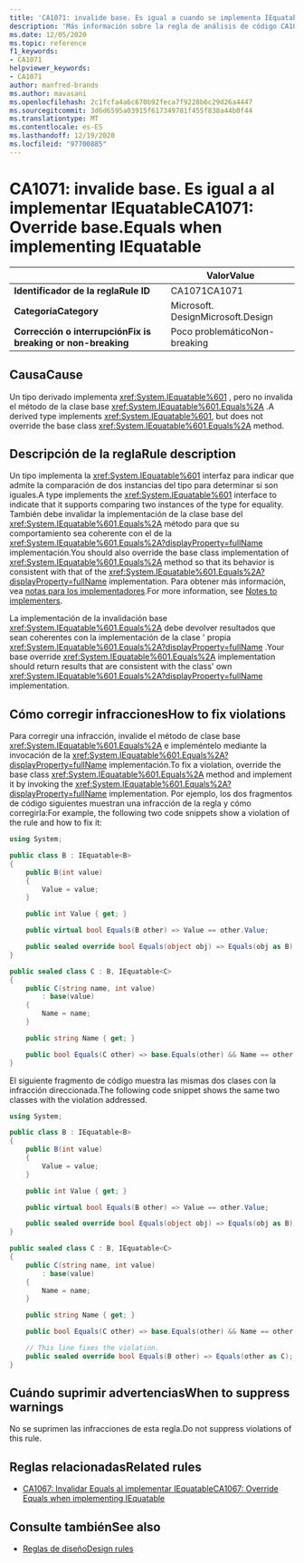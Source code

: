 ```yaml
---
title: 'CA1071: invalide base. Es igual a cuando se implementa IEquatable (análisis de código)'
description: 'Más información sobre la regla de análisis de código CA1071: invalidar base. Es igual a al implementar IEquatable'
ms.date: 12/05/2020
ms.topic: reference
f1_keywords:
- CA1071
helpviewer_keywords:
- CA1071
author: manfred-brands
ms.author: mavasani
ms.openlocfilehash: 2c1fcfa4a6c670b92feca7f9228b6c29d26a4447
ms.sourcegitcommit: 3d6d6595a03915f617349781f455f838a44b0f44
ms.translationtype: MT
ms.contentlocale: es-ES
ms.lasthandoff: 12/19/2020
ms.locfileid: "97700885"
---
```

# <a name="ca1071-override-baseequals-when-implementing-iequatable"></a><span data-ttu-id="5c9ce-103">CA1071: invalide base. Es igual a al implementar IEquatable</span><span class="sxs-lookup"><span data-stu-id="5c9ce-103">CA1071: Override base.Equals when implementing IEquatable</span></span>

| | <span data-ttu-id="5c9ce-104">Valor</span><span class="sxs-lookup"><span data-stu-id="5c9ce-104">Value</span></span> |
|-|-|
| <span data-ttu-id="5c9ce-105">**Identificador de la regla**</span><span class="sxs-lookup"><span data-stu-id="5c9ce-105">**Rule ID**</span></span> |<span data-ttu-id="5c9ce-106">CA1071</span><span class="sxs-lookup"><span data-stu-id="5c9ce-106">CA1071</span></span>|
| <span data-ttu-id="5c9ce-107">**Categoría**</span><span class="sxs-lookup"><span data-stu-id="5c9ce-107">**Category**</span></span> |<span data-ttu-id="5c9ce-108">Microsoft. Design</span><span class="sxs-lookup"><span data-stu-id="5c9ce-108">Microsoft.Design</span></span>|
| <span data-ttu-id="5c9ce-109">**Corrección o interrupción**</span><span class="sxs-lookup"><span data-stu-id="5c9ce-109">**Fix is breaking or non-breaking**</span></span> |<span data-ttu-id="5c9ce-110">Poco problemático</span><span class="sxs-lookup"><span data-stu-id="5c9ce-110">Non-breaking</span></span>|

## <a name="cause"></a><span data-ttu-id="5c9ce-111">Causa</span><span class="sxs-lookup"><span data-stu-id="5c9ce-111">Cause</span></span>

<span data-ttu-id="5c9ce-112">Un tipo derivado implementa <xref:System.IEquatable%601> , pero no invalida el método de la clase base <xref:System.IEquatable%601.Equals%2A> .</span><span class="sxs-lookup"><span data-stu-id="5c9ce-112">A derived type implements <xref:System.IEquatable%601>, but does not override the base class <xref:System.IEquatable%601.Equals%2A> method.</span></span>

## <a name="rule-description"></a><span data-ttu-id="5c9ce-113">Descripción de la regla</span><span class="sxs-lookup"><span data-stu-id="5c9ce-113">Rule description</span></span>

<span data-ttu-id="5c9ce-114">Un tipo implementa la <xref:System.IEquatable%601> interfaz para indicar que admite la comparación de dos instancias del tipo para determinar si son iguales.</span><span class="sxs-lookup"><span data-stu-id="5c9ce-114">A type implements the <xref:System.IEquatable%601> interface to indicate that it supports comparing two instances of the type for equality.</span></span> <span data-ttu-id="5c9ce-115">También debe invalidar la implementación de la clase base del <xref:System.IEquatable%601.Equals%2A> método para que su comportamiento sea coherente con el de la <xref:System.IEquatable%601.Equals%2A?displayProperty=fullName> implementación.</span><span class="sxs-lookup"><span data-stu-id="5c9ce-115">You should also override the base class implementation of <xref:System.IEquatable%601.Equals%2A> method so that its behavior is consistent with that of the <xref:System.IEquatable%601.Equals%2A?displayProperty=fullName> implementation.</span></span>
<span data-ttu-id="5c9ce-116">Para obtener más información, vea [notas para los implementadores](/dotnet/api/system.iequatable-1#notes-to-implementers).</span><span class="sxs-lookup"><span data-stu-id="5c9ce-116">For more information, see [Notes to implementers](/dotnet/api/system.iequatable-1#notes-to-implementers).</span></span>

<span data-ttu-id="5c9ce-117">La implementación de la invalidación base <xref:System.IEquatable%601.Equals%2A> debe devolver resultados que sean coherentes con la implementación de la clase ' propia <xref:System.IEquatable%601.Equals%2A?displayProperty=fullName> .</span><span class="sxs-lookup"><span data-stu-id="5c9ce-117">Your base override <xref:System.IEquatable%601.Equals%2A> implementation should return results that are consistent with the class' own <xref:System.IEquatable%601.Equals%2A?displayProperty=fullName> implementation.</span></span>

## <a name="how-to-fix-violations"></a><span data-ttu-id="5c9ce-118">Cómo corregir infracciones</span><span class="sxs-lookup"><span data-stu-id="5c9ce-118">How to fix violations</span></span>

<span data-ttu-id="5c9ce-119">Para corregir una infracción, invalide el método de clase base <xref:System.IEquatable%601.Equals%2A> e impleméntelo mediante la invocación de la <xref:System.IEquatable%601.Equals%2A?displayProperty=fullName> implementación.</span><span class="sxs-lookup"><span data-stu-id="5c9ce-119">To fix a violation, override the base class <xref:System.IEquatable%601.Equals%2A> method and implement it by invoking the <xref:System.IEquatable%601.Equals%2A?displayProperty=fullName> implementation.</span></span>
<span data-ttu-id="5c9ce-120">Por ejemplo, los dos fragmentos de código siguientes muestran una infracción de la regla y cómo corregirla:</span><span class="sxs-lookup"><span data-stu-id="5c9ce-120">For example, the following two code snippets show a violation of the rule and how to fix it:</span></span>

```csharp
using System;

public class B : IEquatable<B>
{
    public B(int value)
    {
        Value = value;
    }

    public int Value { get; }

    public virtual bool Equals(B other) => Value == other.Value;

    public sealed override bool Equals(object obj) => Equals(obj as B);
}

public sealed class C : B, IEquatable<C>
{
    public C(string name, int value)
        : base(value)
    {
        Name = name;
    }

    public string Name { get; }

    public bool Equals(C other) => base.Equals(other) && Name == other.Name;
}
```

<span data-ttu-id="5c9ce-121">El siguiente fragmento de código muestra las mismas dos clases con la infracción direccionada.</span><span class="sxs-lookup"><span data-stu-id="5c9ce-121">The following code snippet shows the same two classes with the violation addressed.</span></span>

```csharp
using System;

public class B : IEquatable<B>
{
    public B(int value)
    {
        Value = value;
    }

    public int Value { get; }

    public virtual bool Equals(B other) => Value == other.Value;

    public sealed override bool Equals(object obj) => Equals(obj as B);
}

public sealed class C : B, IEquatable<C>
{
    public C(string name, int value)
        : base(value)
    {
        Name = name;
    }

    public string Name { get; }

    public bool Equals(C other) => base.Equals(other) && Name == other.Name;

    // This line fixes the violation.
    public sealed override bool Equals(B other) => Equals(other as C);
}
```

## <a name="when-to-suppress-warnings"></a><span data-ttu-id="5c9ce-122">Cuándo suprimir advertencias</span><span class="sxs-lookup"><span data-stu-id="5c9ce-122">When to suppress warnings</span></span>

<span data-ttu-id="5c9ce-123">No se suprimen las infracciones de esta regla.</span><span class="sxs-lookup"><span data-stu-id="5c9ce-123">Do not suppress violations of this rule.</span></span>

## <a name="related-rules"></a><span data-ttu-id="5c9ce-124">Reglas relacionadas</span><span class="sxs-lookup"><span data-stu-id="5c9ce-124">Related rules</span></span>

- [<span data-ttu-id="5c9ce-125">CA1067: Invalidar Equals al implementar IEquatable</span><span class="sxs-lookup"><span data-stu-id="5c9ce-125">CA1067: Override Equals when implementing IEquatable</span></span>](ca1067.md)

## <a name="see-also"></a><span data-ttu-id="5c9ce-126">Consulte también</span><span class="sxs-lookup"><span data-stu-id="5c9ce-126">See also</span></span>

- [<span data-ttu-id="5c9ce-127">Reglas de diseño</span><span class="sxs-lookup"><span data-stu-id="5c9ce-127">Design rules</span></span>](design-warnings.md)
